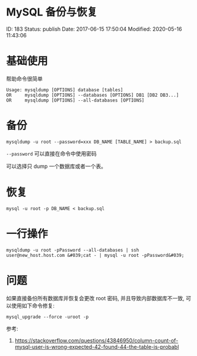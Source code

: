 # MySQL 备份与恢复


ID: 183
Status: publish
Date: 2017-06-15 17:50:04
Modified: 2020-05-16 11:43:06


# 基础使用

帮助命令很简单

```
Usage: mysqldump [OPTIONS] database [tables]
OR     mysqldump [OPTIONS] --databases [OPTIONS] DB1 [DB2 DB3...]
OR     mysqldump [OPTIONS] --all-databases [OPTIONS]
```

# 备份

`mysqldump -u root --password=xxx DB_NAME [TABLE_NAME] > backup.sql`

`--password` 可以直接在命令中使用密码

可以选择只 dump 一个数据库或者一个表。

# 恢复

`mysql -u root -p DB_NAME < backup.sql`

# 一行操作

```
mysqldump -u root -pPassword --all-databases | ssh user@new_host.host.com &#039;cat - | mysql -u root -pPassword&#039;
```

# 问题

如果直接备份所有数据库并恢复会更改 root 密码, 并且导致内部数据库不一致, 可以使用如下命令修复:

```
mysql_upgrade --force -uroot -p
```

参考:

1. https://stackoverflow.com/questions/43846950/column-count-of-mysql-user-is-wrong-expected-42-found-44-the-table-is-probabl